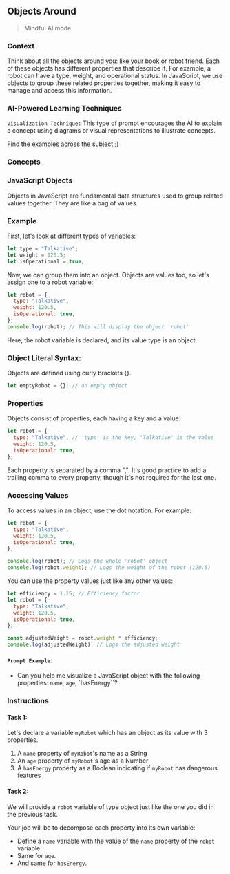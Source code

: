 ## Objects Around

> Mindful AI mode

### Context

Think about all the objects around you: like your book or robot friend. Each of these objects has different properties that describe it. For example, a robot can have a type, weight, and operational status. In JavaScript, we use objects to group these related properties together, making it easy to manage and access this information.

### AI-Powered Learning Techniques

`Visualization Technique:`
This type of prompt encourages the AI to explain a concept using diagrams or visual representations to illustrate concepts.

Find the examples across the subject ;)

### Concepts

### JavaScript Objects

Objects in JavaScript are fundamental data structures used to group related values together. They are like a bag of values.

### Example

First, let's look at different types of variables:

```js
let type = "Talkative";
let weight = 120.5;
let isOperational = true;
```

Now, we can group them into an object. Objects are values too, so let's assign one to a robot variable:

```js
let robot = {
  type: "Talkative",
  weight: 120.5,
  isOperational: true,
};
console.log(robot); // This will display the object 'robot'
```

Here, the robot variable is declared, and its value type is an object.

### Object Literal Syntax:

Objects are defined using curly brackets {}.

```js
let emptyRobot = {}; // an empty object
```

### Properties

Objects consist of properties, each having a key and a value:

```js
let robot = {
  type: "Talkative", // 'type' is the key, 'Talkative' is the value
  weight: 120.5,
  isOperational: true,
};
```

Each property is separated by a comma ",". It's good practice to add a trailing comma to every property, though it's not required for the last one.

### Accessing Values

To access values in an object, use the dot notation. For example:

```js
let robot = {
  type: "Talkative",
  weight: 120.5,
  isOperational: true,
};

console.log(robot); // Logs the whole 'robot' object
console.log(robot.weight); // Logs the weight of the robot (120.5)
```

You can use the property values just like any other values:

```js
let efficiency = 1.15; // Efficiency factor
let robot = {
  type: "Talkative",
  weight: 120.5,
  isOperational: true,
};

const adjustedWeight = robot.weight * efficiency;
console.log(adjustedWeight); // Logs the adjusted weight
```

#### **`Prompt Example`**:

- Can you help me visualize a JavaScript object with the following properties: `name`, `age`, `hasEnergy``?

### Instructions

#### Task 1:

Let's declare a variable `myRobot` which has an object as its value with 3 properties.

1. A `name` property of `myRobot`'s name as a String
2. An `age` property of `myRobot`'s age as a Number
3. A `hasEnergy` property as a Boolean indicating if `myRobot` has dangerous features

#### Task 2:

We will provide a `robot` variable of type object just like the one you did in the previous task.

Your job will be to decompose each property into its own variable:

- Define a `name` variable with the value of the `name` property of the `robot` variable.
- Same for `age`.
- And same for `hasEnergy`.
